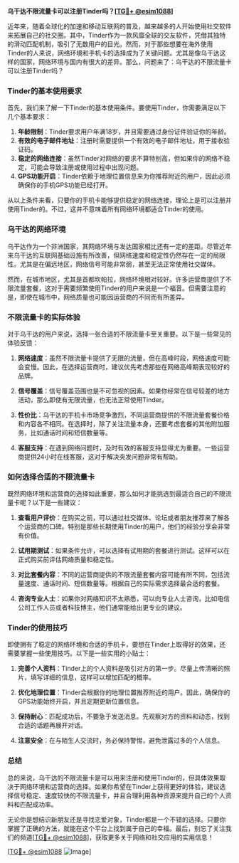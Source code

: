 **乌干达不限流量卡可以注册Tinder吗？[[TG💪+ @esim1088](https://t.me/s/esim1088)]**

近年来，随着全球化的加速和移动互联网的普及，越来越多的人开始使用社交软件来拓展自己的社交圈。其中，Tinder作为一款风靡全球的交友软件，凭借其独特的滑动匹配机制，吸引了无数用户的目光。然而，对于那些想要在海外使用Tinder的人来说，网络环境和手机卡的选择成为了关键问题。尤其是像乌干达这样的国家，网络环境与国内有很大的差异。那么，问题来了：乌干达的不限流量卡可以注册Tinder吗？

### Tinder的基本使用要求

首先，我们来了解一下Tinder的基本使用条件。要使用Tinder，你需要满足以下几个基本要求：

1. **年龄限制**：Tinder要求用户年满18岁，并且需要通过身份证件验证你的年龄。
2. **有效的电子邮件地址**：注册时需要提供一个有效的电子邮件地址，用于接收验证码。
3. **稳定的网络连接**：虽然Tinder对网络的要求不算特别高，但如果你的网络不稳定，可能会导致注册或使用过程中出现问题。
4. **GPS功能开启**：Tinder依赖于地理位置信息来为你推荐附近的用户，因此必须确保你的手机GPS功能已经打开。

从以上条件来看，只要你的手机卡能够提供稳定的网络连接，理论上是可以注册并使用Tinder的。不过，这并不意味着所有网络环境都适合Tinder的使用。

### 乌干达的网络环境

乌干达作为一个非洲国家，其网络环境与发达国家相比还有一定的差距。尽管近年来乌干达的互联网基础设施有所改善，但网络速度和稳定性仍然存在一定的局限性。尤其是在偏远地区，网络信号可能非常弱，甚至无法正常使用社交媒体。

然而，在城市地区，尤其是首都坎帕拉，网络环境相对较好。许多运营商提供了不限流量套餐，这对于需要频繁使用Tinder的用户来说是一个福音。但需要注意的是，即使在城市中，网络质量也可能因运营商的不同而有所差异。

### 不限流量卡的实际体验

对于乌干达的用户来说，选择一张合适的不限流量卡至关重要。以下是一些常见的体验反馈：

1. **网络速度**：虽然不限流量卡提供了无限的流量，但在高峰时段，网络速度可能会变慢。因此，在选择运营商时，建议优先考虑那些在网络高峰期表现较好的品牌。
   
2. **信号覆盖**：信号覆盖范围也是不可忽视的因素。如果你经常在信号较差的地方活动，那么即使有无限流量，也无法正常使用Tinder。

3. **性价比**：乌干达的手机卡市场竞争激烈，不同运营商提供的不限流量套餐价格和内容各不相同。在选择时，除了关注流量本身，还要考虑套餐的其他附加服务，比如通话时间和短信数量等。

4. **客服支持**：在遇到网络问题时，及时有效的客服支持显得尤为重要。一些运营商提供24小时在线客服，这对于解决突发问题非常有帮助。

### 如何选择合适的不限流量卡

既然网络环境和运营商的选择如此重要，那么如何才能挑选到最适合自己的不限流量卡呢？以下是一些建议：

1. **查看用户评价**：在购买之前，可以通过社交媒体、论坛或者朋友推荐来了解各个运营商的口碑。特别是那些长期使用Tinder的用户，他们的经验分享会非常有价值。

2. **试用期测试**：如果条件允许，可以选择有试用期的套餐进行测试。这样可以在正式购买前评估网络质量和稳定性。

3. **对比套餐内容**：不同的运营商提供的不限流量套餐内容可能有所不同，包括流量速度、通话时间、短信数量等。根据自己的实际需求选择最合适的套餐。

4. **咨询专业人士**：如果你对网络知识不太熟悉，可以向专业人士咨询，比如电信公司工作人员或者科技博主，他们通常能给出更专业的建议。

### Tinder的使用技巧

即使拥有了稳定的网络环境和合适的手机卡，要想在Tinder上取得好的效果，还需要掌握一些使用技巧。以下是一些实用的小贴士：

1. **完善个人资料**：Tinder上的个人资料是吸引对方的第一步。尽量上传清晰的照片，填写详细的信息，这样可以增加匹配的概率。

2. **优化地理位置**：Tinder会根据你的地理位置推荐附近的用户。因此，确保你的GPS功能始终开启，并且定期更新位置信息。

3. **保持耐心**：匹配成功后，不要急于发送消息。先观察对方的资料和动态，找到合适的话题再展开对话。

4. **注意安全**：在与陌生人交流时，务必保持警惕，避免泄露过多的个人信息。

### 总结

总的来说，乌干达的不限流量卡是可以用来注册和使用Tinder的，但具体效果取决于网络环境和运营商的选择。如果你希望在Tinder上获得更好的体验，建议选择信号稳定、速度较快的不限流量卡，并且合理利用各种资源来提升自己的个人资料和匹配成功率。

无论你是想结识新朋友还是寻找恋爱对象，Tinder都是一个不错的选择。只要你掌握了正确的方法，就能在这个平台上找到属于自己的幸福。最后，别忘了关注我们的频道[[TG💪+ @esim1088](https://t.me/s/esim1088)]，获取更多关于网络和社交应用的实用信息！

[[TG💪+ @esim1088](https://t.me/s/esim1088) ![Image](https://i.postimg.cc/4NQfJmqS/Snipaste-2025-05-13-00-14-12.png)]